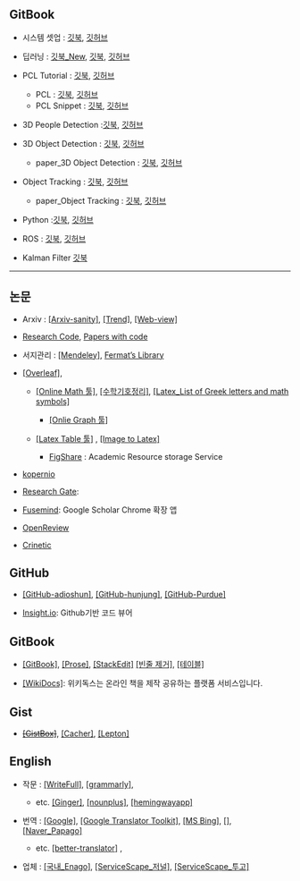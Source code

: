 ## GitBook 

- 시스템 셋업 : [깃북](https://adioshun.gitbooks.io/system_setup/content/), [깃허브](https://github.com/adioshun/gitBook_SystemSetup)

- 딥러닝 : [깃북_New](https://adioshun.gitbook.io/deep-learning/), [깃북](https://legacy.gitbook.com/book/adioshun/deep_learning/content), [깃허브](https://github.com/adioshun/gitBook_Deeplearning)

- PCL Tutorial : [깃북](https://adioshun.gitbooks.io/pcl-tutorial/content/), [깃허브](https://github.com/adioshun/gitBook_Tutorial_PCL)
  - PCL : [깃북](https://adioshun.gitbooks.io/pcl/content/), [깃허브](https://github.com/adioshun/gitBook_PCL)
  - PCL Snippet : [깃북](https://adioshun.gitbooks.io/pcl_snippet/content/), [깃허브](https://github.com/adioshun/gitBook_PCL_Snippet)



- 3D People Detection :[깃북](https://adioshun.gitbooks.io/3d_people_detection/content/), [깃허브](https://github.com/adioshun/gitBook_3D_People_Detection)

- 3D Object Detection : [깃북](https://adioshun.gitbooks.io/deep_drive/content/), [깃허브](https://github.com/adioshun/gitBook_DeepDrive)

	- paper_3D Object Detection  : [깃북](https://adioshun.gitbooks.io/paper-3d-object-detection-and-tracking/content/), [깃허브](https://github.com/adioshun/gitPaper_3D_Object_Detection_and_Tracking)

- Object Tracking : [깃북](https://adioshun.gitbooks.io/object-tracking/content/), [깃허브](https://github.com/adioshun/gitBook_Object_Tracking)

	- paper_Object Tracking : [깃북](https://adioshun.gitbooks.io/paper_object-tracking/content/), [깃허브](https://github.com/adioshun/gitPaper_Object_Tracking)

- Python :[깃북](https://adioshun.gitbooks.io/python_snippet/content/), [깃허브](https://github.com/adioshun/gitBook_Python)


- ROS : [깃북](https://adioshun.gitbooks.io/ros_autoware/content/), [깃허브](https://github.com/adioshun/gitBook_ros_autoware)

- Kalman Filter [깃북](https://legacy.gitbook.com/book/adioshun/kalmanfilter/details)

---

## 논문

- Arxiv : [[Arxiv-sanity]](http://www.arxiv-sanity.com/),  [[Trend]](http://trendingarxiv.smerity.com/ ), [[Web-view]](https://www.arxiv-vanity.com/)

- [Research Code](https://researchcode.com/), [Papers with code](https://paperswithcode.com)

- 서지관리 : [[Mendeley]](https://www.mendeley.com/library/), [Fermat’s Library](https://www.fermatslibrary.com/)


- [[Overleaf]](https://www.overleaf.com/), 
  
  - [[Online Math 툴]](http://www.hostmath.com/), [[수학기호정리]](https://librewiki.net/wiki/%EC%88%98%ED%95%99_%EA%B8%B0%ED%98%B8),  [[Latex_List of Greek letters and math symbols]](https://ko.sharelatex.com/learn/List_of_Greek_letters_and_math_symbols)
  
 	- [[Onlie Graph 툴]](https://www.desmos.com/calculator/auubsajefh)

  - [[Latex Table 툴]](http://www.tablesgenerator.com/) , [[Image to Latex]](https://mathpix.com)

	- [FigShare](https://figshare.com) : Academic Resource storage Service 

- [kopernio](https://kopernio.com/)

- [Research Gate](https://www.researchgate.net/home): 

- [Fusemind](http://fusemind.org): Google Scholar Chrome 확장 앱

- [OpenReview](https://openreview.net/)


- [Crinetic](https://www.crinetic.com)

## GitHub  

- [[GitHub-adioshun]](https://github.com/adioshun), [[GitHub-hunjung]](https://github.com/hunjung-lim), [[GitHub-Purdue]](https://github.rcac.purdue.edu/lim231)

- [Insight.io](https://insight.io/account/projects): Github기반 코드 뷰어

## GitBook 
- [[GitBook]](https://www.gitbook.com/@adioshun), [[Prose]](http://prose.io/#adioshun), [[StackEdit]](https://stackedit.io/app)
 [[빈줄 제거]](http://textmechanic.com/text-tools/basic-text-tools/addremove-line-breaks/), [[테이블]](http://truben.no/table/)
 
 - [[WikiDocs]](https://wikidocs.net/): 위키독스는 온라인 책을 제작 공유하는 플랫폼 서비스입니다.

## Gist 

- ~~[[GistBox]](https://app.gistboxapp.com/library/my-gists)~~, [[Cacher]](https://www.cacher.io/), [[Lepton]](https://github.com/hackjutsu/Lepton/releases)


## English 

- 작문 : [[WriteFull]](https://writefullapp.com), [[grammarly]](https://www.grammarly.com), 
  
  - etc. [[Ginger]](http://www.gingersoftware.com), [[nounplus]](https://www.nounplus.net), [[hemingwayapp]](http://www.hemingwayapp.com/)

- 번역 : [[Google]](https://translate.google.com/), [[Google Translator Toolkit]](https://translate.google.com/toolkit/list?hl=en#translations/active), [[MS Bing]](https://www.bing.com/translator), [[]](),  [[Naver_Papago]](https://papago.naver.com/)
  
  - etc. [[better-translator]](http://better-translator.com/?locale=ko) ,
  
- 업체 : [[국내_Enago]](https://www.enago.co.kr/academy/category/academic-writing/language-and-grammer/), [[ServiceScape_저널]](https://www.servicescape.com/editors/doctorword), [[ServiceScape_투고]](https://www.servicescape.com/editors/glassphoenix)
